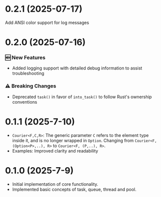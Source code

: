 # 0.2.1 (2025-07-17)
Add ANSI color support for log messages

# 0.2.0 (2025-07-16)
### 🆕 New Features
- Added logging support with detailed debug information to assist troubleshooting
### ⚠️ Breaking Changes
- Deprecated `task()` in favor of `into_task()` to follow Rust's ownership conventions

# 0.1.1 (2025-7-10)
- `Courier<F,C,R>`: The generic parameter `C` refers to the element type inside it, and is no longer wrapped in `Option`. Changing from `Courier<F, (Option<P>,..), R>`  to `Courier<F, (P,..), R>`.
- Examples: Improved clarity and readability

# 0.1.0 (2025-7-9)
- Initial implementation of core functionality.
- Implemented basic concepts of task, queue, thread and pool.